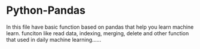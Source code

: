# Python-Pandas


In this file have basic function based on pandas that help you learn machine learn. 
funciton like read data, indexing, merging, delete and other function that used in daily machine learning......
